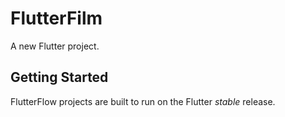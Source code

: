 # FlutterFilm

A new Flutter project.

## Getting Started

FlutterFlow projects are built to run on the Flutter _stable_ release.
